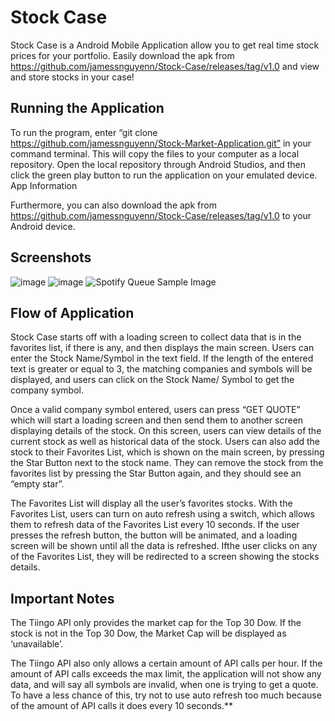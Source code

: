 # Stock Case

Stock Case is a Android Mobile Application allow you to get real time stock prices for your portfolio. Easily download the apk from https://github.com/jamessnguyenn/Stock-Case/releases/tag/v1.0 and view and store stocks in your case!

## Running the Application

To run the program, enter “git clone https://github.com/jamessnguyenn/Stock-Market-Application.git” in your command terminal. This will copy the files to your computer as a local repository. Open the local repository through Android Studios, and then click the green play button to run the application on your emulated device.
App Information

Furthermore, you can also download the apk from https://github.com/jamessnguyenn/Stock-Case/releases/tag/v1.0 to your Android device.

## Screenshots
<p float="left">
<img src="https://i.ibb.co/hL7gwT4/image.png" alt="image">
<img src="https://i.ibb.co/PxsBnLD/image.png" alt="image" />
<img src="https://i.ibb.co/MNrJc5X/image.png"alt="Spotify Queue Sample Image" />  
</p>

## Flow of Application

Stock Case starts off with a loading screen to collect data that is in the favorites list, if there is any, and then displays the main screen.
Users can enter the Stock Name/Symbol in the text field. If the length of the entered text is greater or equal to 3, the matching companies and symbols will be displayed, and users can click on the Stock Name/ Symbol to get the company symbol. 

Once a valid company symbol entered, users can press “GET QUOTE” which will start a loading screen and then send them to another screen displaying details of the stock. On this screen, users can view details of the current stock as well as historical data of the stock. Users can also add the stock to their Favorites List, which is shown on the main screen, by pressing the Star Button next to the stock name. They can remove the stock from the favorites list by pressing the Star Button again, and they should see an “empty star”.

The Favorites List will display all the user’s favorites stocks. 
With the Favorites List, users can turn on auto refresh using a switch, which allows them to refresh data of the Favorites List every 10 seconds. If the user presses the refresh button, the button will be animated, and a loading screen will be shown until all the data is refreshed. Ifthe user clicks on any of the Favorites List, they will be redirected to a screen showing the stocks details.


## Important Notes

The Tiingo API only provides the market cap for the Top 30 Dow. If the stock is not in the Top 30 Dow, the Market Cap will be displayed as ‘unavailable’. 

The Tiingo API also only allows a certain amount of API calls per hour. If the amount of API calls exceeds the max limit, the application will not show any data, and will say all symbols are invalid, when one is trying to get a quote. To have a less chance of this, try not to use auto refresh too much because of the amount of API calls it does every 10 seconds.**


